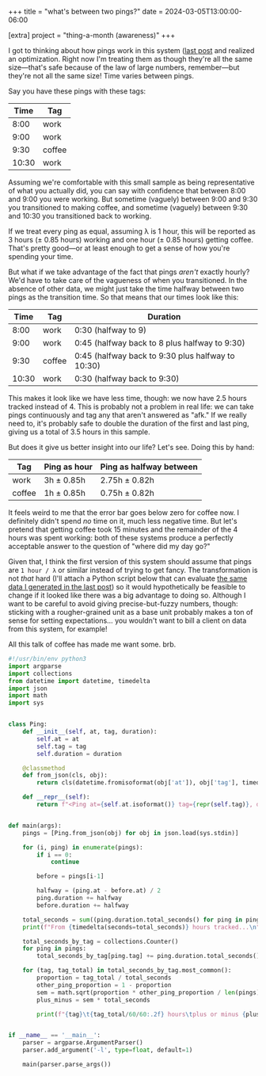 +++
title = "what's between two pings?"
date = 2024-03-05T13:00:00-06:00

[extra]
project = "thing-a-month (awareness)"
+++

I got to thinking about how pings work in this system ([last post](@/micro/thing-a-month-03-01.md) and realized an optimization. Right now I'm treating them as though they're all the same size—that's safe because of the law of large numbers, remember—but they're not all the same size! Time varies between pings.

<!-- more -->

Say you have these pings with these tags:

| Time  | Tag    |
| ----- | ------ |
| 8:00  | work   |
| 9:00  | work   |
| 9:30  | coffee |
| 10:30 | work   |

Assuming we're comfortable with this small sample as being representative of what you actually did, you can say with confidence that between 8:00 and 9:00 you were working. But sometime (vaguely) between 9:00 and 9:30 you transitioned to making coffee, and sometime (vaguely) between 9:30 and 10:30 you transitioned back to working.

If we treat every ping as equal, assuming λ is 1 hour, this will be reported as 3 hours (± 0.85 hours) working and one hour (± 0.85 hours) getting coffee. That's pretty good—or at least enough to get a sense of how you're spending your time.

But what if we take advantage of the fact that pings _aren't_ exactly hourly? We'd have to take care of the vagueness of when you transitioned. In the absence of other data, we might just take the time halfway between two pings as the transition time. So that means that our times look like this:

| Time  | Tag    | Duration                                          |
| ----- | ------ | ------------------------------------------------- |
| 8:00  | work   | 0:30 (halfway to 9)                               |
| 9:00  | work   | 0:45 (halfway back to 8 plus halfway to 9:30)     |
| 9:30  | coffee | 0:45 (halfway back to 9:30 plus halfway to 10:30) |
| 10:30 | work   | 0:30 (halfway back to 9:30)                       |

This makes it look like we have less time, though: we now have 2.5 hours tracked instead of 4. This is probably not a problem in real life: we can take pings continuously and tag any that aren't answered as "afk." If we really need to, it's probably safe to double the duration of the first and last ping, giving us a total of 3.5 hours in this sample.

But does it give us better insight into our life? Let's see. Doing this by hand:

| Tag    | Ping as hour | Ping as halfway between |
| ------ | ------------ | ----------------------- |
| work   | 3h ± 0.85h   | 2.75h ± 0.82h           |
| coffee | 1h ± 0.85h   | 0.75h ± 0.82h           |

It feels weird to me that the error bar goes below zero for coffee now. I definitely didn't spend _no_ time on it, much less negative time. But let's pretend that getting coffee took 15 minutes and the remainder of the 4 hours was spent working: both of these systems produce a perfectly acceptable answer to the question of "where did my day go?"

Given that, I think the first version of this system should assume that pings are `1 hour / λ` or similar instead of trying to get fancy. The transformation is not _that_ hard (I'll attach a Python script below that can evaluate [the same data I generated in the last post](@/micro/thing-a-month-03-01.md)) so it would hypothetically be feasible to change if it looked like there was a big advantage to doing so. Although I want to be careful to avoid giving precise-but-fuzzy numbers, though: sticking with a rougher-grained unit as a base unit probably makes a ton of sense for setting expectations… you wouldn't want to bill a client on data from this system, for example!

All this talk of coffee has made me want some. brb.

```python
#!/usr/bin/env python3
import argparse
import collections
from datetime import datetime, timedelta
import json
import math
import sys


class Ping:
    def __init__(self, at, tag, duration):
        self.at = at
        self.tag = tag
        self.duration = duration

    @classmethod
    def from_json(cls, obj):
        return cls(datetime.fromisoformat(obj['at']), obj['tag'], timedelta(0))

    def __repr__(self):
        return f"<Ping at={self.at.isoformat()} tag={repr(self.tag)}, duration={str(self.duration)}>"


def main(args):
    pings = [Ping.from_json(obj) for obj in json.load(sys.stdin)]

    for (i, ping) in enumerate(pings):
        if i == 0:
            continue

        before = pings[i-1]

        halfway = (ping.at - before.at) / 2
        ping.duration += halfway
        before.duration += halfway

    total_seconds = sum((ping.duration.total_seconds() for ping in pings))
    print(f"From {timedelta(seconds=total_seconds)} hours tracked...\n")

    total_seconds_by_tag = collections.Counter()
    for ping in pings:
        total_seconds_by_tag[ping.tag] += ping.duration.total_seconds()

    for (tag, tag_total) in total_seconds_by_tag.most_common():
        proportion = tag_total / total_seconds
        other_ping_proportion = 1 - proportion
        sem = math.sqrt(proportion * other_ping_proportion / len(pings))
        plus_minus = sem * total_seconds

        print(f"{tag}\t{tag_total/60/60:.2f} hours\tplus or minus {plus_minus/60/60:.2f} hours")


if __name__ == '__main__':
    parser = argparse.ArgumentParser()
    parser.add_argument('-l', type=float, default=1)

    main(parser.parse_args())
```
